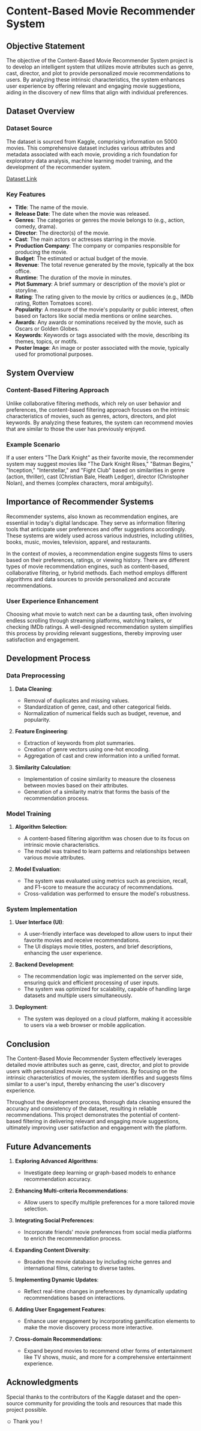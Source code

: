 # **Content-Based Movie Recommender System**

## **Objective Statement**

The objective of the Content-Based Movie Recommender System project is to develop an intelligent system that utilizes movie attributes such as genre, cast, director, and plot to provide personalized movie recommendations to users. By analyzing these intrinsic characteristics, the system enhances user experience by offering relevant and engaging movie suggestions, aiding in the discovery of new films that align with individual preferences.

## **Dataset Overview**

### **Dataset Source**
The dataset is sourced from Kaggle, comprising information on 5000 movies. This comprehensive dataset includes various attributes and metadata associated with each movie, providing a rich foundation for exploratory data analysis, machine learning model training, and the development of the recommender system.

 [Dataset Link](https://www.kaggle.com/datasets/tmdb/tmdb-movie-metadata)
 

### **Key Features**
- **Title**: The name of the movie.
- **Release Date**: The date when the movie was released.
- **Genres**: The categories or genres the movie belongs to (e.g., action, comedy, drama).
- **Director**: The director(s) of the movie.
- **Cast**: The main actors or actresses starring in the movie.
- **Production Company**: The company or companies responsible for producing the movie.
- **Budget**: The estimated or actual budget of the movie.
- **Revenue**: The total revenue generated by the movie, typically at the box office.
- **Runtime**: The duration of the movie in minutes.
- **Plot Summary**: A brief summary or description of the movie's plot or storyline.
- **Rating**: The rating given to the movie by critics or audiences (e.g., IMDb rating, Rotten Tomatoes score).
- **Popularity**: A measure of the movie's popularity or public interest, often based on factors like social media mentions or online searches.
- **Awards**: Any awards or nominations received by the movie, such as Oscars or Golden Globes.
- **Keywords**: Keywords or tags associated with the movie, describing its themes, topics, or motifs.
- **Poster Image**: An image or poster associated with the movie, typically used for promotional purposes.

## **System Overview**

### **Content-Based Filtering Approach**
Unlike collaborative filtering methods, which rely on user behavior and preferences, the content-based filtering approach focuses on the intrinsic characteristics of movies, such as genres, actors, directors, and plot keywords. By analyzing these features, the system can recommend movies that are similar to those the user has previously enjoyed.

### **Example Scenario**
If a user enters "The Dark Knight" as their favorite movie, the recommender system may suggest movies like "The Dark Knight Rises," "Batman Begins," "Inception," "Interstellar," and "Fight Club" based on similarities in genre (action, thriller), cast (Christian Bale, Heath Ledger), director (Christopher Nolan), and themes (complex characters, moral ambiguity).

## **Importance of Recommender Systems**

Recommender systems, also known as recommendation engines, are essential in today's digital landscape. They serve as information filtering tools that anticipate user preferences and offer suggestions accordingly. These systems are widely used across various industries, including utilities, books, music, movies, television, apparel, and restaurants.

In the context of movies, a recommendation engine suggests films to users based on their preferences, ratings, or viewing history. There are different types of movie recommendation engines, such as content-based, collaborative filtering, or hybrid methods. Each method employs different algorithms and data sources to provide personalized and accurate recommendations.

### **User Experience Enhancement**
Choosing what movie to watch next can be a daunting task, often involving endless scrolling through streaming platforms, watching trailers, or checking IMDb ratings. A well-designed recommendation system simplifies this process by providing relevant suggestions, thereby improving user satisfaction and engagement.

## **Development Process**

### **Data Preprocessing**
1. **Data Cleaning**: 
   - Removal of duplicates and missing values.
   - Standardization of genre, cast, and other categorical fields.
   - Normalization of numerical fields such as budget, revenue, and popularity.

2. **Feature Engineering**: 
   - Extraction of keywords from plot summaries.
   - Creation of genre vectors using one-hot encoding.
   - Aggregation of cast and crew information into a unified format.

3. **Similarity Calculation**: 
   - Implementation of cosine similarity to measure the closeness between movies based on their attributes.
   - Generation of a similarity matrix that forms the basis of the recommendation process.

### **Model Training**
1. **Algorithm Selection**: 
   - A content-based filtering algorithm was chosen due to its focus on intrinsic movie characteristics.
   - The model was trained to learn patterns and relationships between various movie attributes.

2. **Model Evaluation**: 
   - The system was evaluated using metrics such as precision, recall, and F1-score to measure the accuracy of recommendations.
   - Cross-validation was performed to ensure the model's robustness.

### **System Implementation**
1. **User Interface (UI)**: 
   - A user-friendly interface was developed to allow users to input their favorite movies and receive recommendations.
   - The UI displays movie titles, posters, and brief descriptions, enhancing the user experience.

2. **Backend Development**: 
   - The recommendation logic was implemented on the server side, ensuring quick and efficient processing of user inputs.
   - The system was optimized for scalability, capable of handling large datasets and multiple users simultaneously.

3. **Deployment**: 
   - The system was deployed on a cloud platform, making it accessible to users via a web browser or mobile application.

## **Conclusion**

The Content-Based Movie Recommender System effectively leverages detailed movie attributes such as genre, cast, director, and plot to provide users with personalized movie recommendations. By focusing on the intrinsic characteristics of movies, the system identifies and suggests films similar to a user's input, thereby enhancing the user's discovery experience.

Throughout the development process, thorough data cleaning ensured the accuracy and consistency of the dataset, resulting in reliable recommendations. This project demonstrates the potential of content-based filtering in delivering relevant and engaging movie suggestions, ultimately improving user satisfaction and engagement with the platform.

## **Future Advancements**

1. **Exploring Advanced Algorithms**: 
   - Investigate deep learning or graph-based models to enhance recommendation accuracy.

2. **Enhancing Multi-criteria Recommendations**: 
   - Allow users to specify multiple preferences for a more tailored movie selection.

3. **Integrating Social Preferences**: 
   - Incorporate friends' movie preferences from social media platforms to enrich the recommendation process.

4. **Expanding Content Diversity**: 
   - Broaden the movie database by including niche genres and international films, catering to diverse tastes.

5. **Implementing Dynamic Updates**: 
   - Reflect real-time changes in preferences by dynamically updating recommendations based on interactions.

6. **Adding User Engagement Features**: 
   - Enhance user engagement by incorporating gamification elements to make the movie discovery process more interactive.

7. **Cross-domain Recommendations**: 
   - Expand beyond movies to recommend other forms of entertainment like TV shows, music, and more for a comprehensive entertainment experience.

## **Acknowledgments**

Special thanks to the contributors of the Kaggle dataset and the open-source community for providing the tools and resources that made this project possible.

☺ Thank you !  

